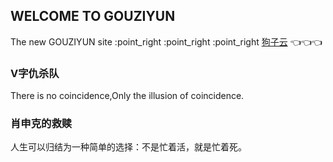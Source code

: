 ## WELCOME TO GOUZIYUN

The new GOUZIYUN site :point_right :point_right :point_right [狗子云](https://www.gougoujiasu.xyz/) :point_left::point_left::point_left:

### V字仇杀队

There is no coincidence,Only the illusion of coincidence.

### 肖申克的救赎

人生可以归结为一种简单的选择：不是忙着活，就是忙着死。

